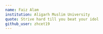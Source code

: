 ```yaml
---
name: Faiz Alam
institution: Aligarh Muslim University
quote: Strive hard till you beat your idol
github_user: zhcet19
---
```


